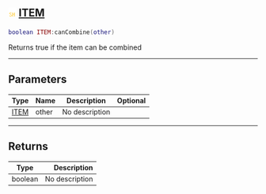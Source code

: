 ## ![shared](.gitbook/assets/shared.png) [ITEM](home/ITEM)



```lua
boolean ITEM:canCombine(other)
```

Returns true if the item can be combined

------
## Parameters

| Type   | Name | Description | Optional |
| ------ | ---- | ----------- | -------: |
| [ITEM](home/ITEM) | other | No description |  |

------
## Returns

| Type   | Description |
| ------ | ----------: |
| boolean | No description |

